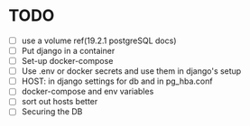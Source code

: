 # TODO
- [ ] use a volume ref(19.2.1 postgreSQL docs)
- [ ] Put django in a container
- [ ] Set-up docker-compose
- [ ] Use .env or docker secrets and use them in django's setup
- [ ] HOST: in django settings for db and in pg_hba.conf
- [ ] docker-compose and env variables
- [ ] sort out hosts better
- [ ] Securing the DB
